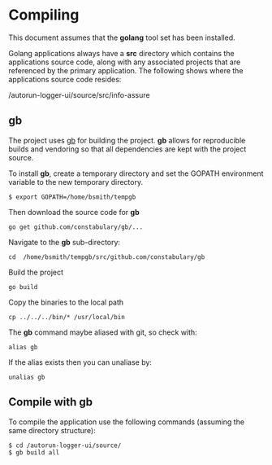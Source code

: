 # Compiling

This document assumes that the **golang** tool set has been installed.

Golang applications always have a **src** directory which contains the applications source code, along with any associated projects that are referenced by the primary application. The following shows where the applications source code resides:

/autorun-logger-ui/source/src/info-assure

## gb

The project uses [gb](https://getgb.io) for building the project. **gb** allows for reproducible builds and vendoring so that all dependencies are kept with the project source.

To install **gb**, create a temporary directory and set the GOPATH environment variable to the new temporary directory.
```
$ export GOPATH=/home/bsmith/tempgb
```
Then download the source code for **gb**
```
go get github.com/constabulary/gb/...
```
Navigate to the **gb** sub-directory:
```
cd  /home/bsmith/tempgb/src/github.com/constabulary/gb
```
Build the project
```
go build
```
Copy the binaries to the local path
```
cp ../../../bin/* /usr/local/bin
```
The **gb** command maybe aliased with git, so check with:
```
alias gb
```
If the alias exists then you can unaliase by:
```
unalias gb
```
## Compile with gb

To compile the application use the following commands (assuming the same directory structure):
```
$ cd /autorun-logger-ui/source/
$ gb build all
```
